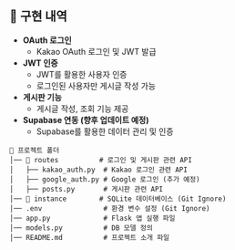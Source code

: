 ## 🚀 구현 내역

- **OAuth 로그인**
  - Kakao OAuth 로그인 및 JWT 발급
- **JWT 인증**
  - JWT를 활용한 사용자 인증
  - 로그인된 사용자만 게시글 작성 가능
- **게시판 기능**
  - 게시글 작성, 조회 기능 제공
- **Supabase 연동 (향후 업데이트 예정)**
  - Supabase를 활용한 데이터 관리 및 인증

```
📂 프로젝트 폴더
│── 📂 routes          # 로그인 및 게시판 관련 API
│   ├── kakao_auth.py  # Kakao 로그인 관련 API
│   ├── google_auth.py # Google 로그인 (추가 예정)
│   ├── posts.py       # 게시판 관련 API
│── 📂 instance        # SQLite 데이터베이스 (Git Ignore)
│── .env               # 환경 변수 설정 (Git Ignore)
│── app.py             # Flask 앱 실행 파일
│── models.py          # DB 모델 정의
│── README.md          # 프로젝트 소개 파일
```
